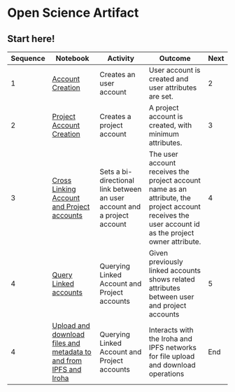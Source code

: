 # Open Science Artifact

## Start here! 

|Sequence|Notebook|Activity|Outcome|Next|
|---|---|----|---|----|
|1|[Account Creation](http://s:10000/lab/tree/1%20-%20Artifact%20-%20User%20Account%20Creation.ipynb)| Creates an user account| User account is created and user attributes are set. | 2 |
|2|[Project Account Creation](http://s:10000/lab/tree/2%20-%20Artifact%20-%20Project%20Account%20Creation.ipynb)| Creates a project account| A project account is created, with minimum attributes. | 3
|3|[Cross Linking Account and Project accounts](http://s:10000/lab/tree/3%20-%20Artifact%20-%20Project%20%20Cross%20Link%20Account%20and%20Project%20Account.ipynb)| Sets a bi-directional link between an user account and a project account| The user account receives the project account name as an attribute, the project account receives the user account id as the project owner attribute. | 4
|4|[Query Linked accounts](http://s:10000/lab/tree/Artifact%20-%20Querying%20Linked%20Account%20and%20Project%20accounts.ipynb)| Querying Linked Account and Project accounts| Given previously linked accounts shows related attributes between user and project accounts  | 5
|4|[Upload and download files and metadata to and from IPFS and Iroha](http://s:10000/lab/tree/Artifact%20-%20Querying%20Linked%20Account%20and%20Project%20accounts.ipynb)| Querying Linked Account and Project accounts| Interacts with the Iroha and IPFS networks for file upload and download operations   | End



